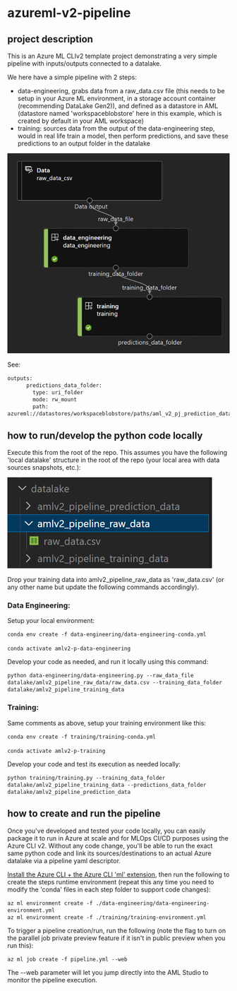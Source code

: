 # azureml-v2-pipeline

## project description

This is an Azure ML CLIv2 template project demonstrating a very simple pipeline with inputs/outputs connected to a datalake.

We here have a simple pipeline with 2 steps:
- data-engineering, grabs data from a raw_data.csv file (this needs to be setup in your Azure ML environment, in a storage account container (recommending DataLake Gen2)), and defined as a datastore in AML (datastore named 'workspaceblobstore' here in this example, which is created by default in your AML workspace)
- training: sources data from the output of the data-engineering step, would in real life train a model, then perform predictions, and save these predictions to an output folder in the datalake

![pipeline](doc/pipeline.png)

See:
```
outputs:
      predictions_data_folder:
        type: uri_folder
        mode: rw_mount
        path: azureml://datastores/workspaceblobstore/paths/aml_v2_pj_prediction_data
```

## how to run/develop the python code locally

Execute this from the root of the repo. This assumes you have the following 'local datalake' structure in the root of the repo (your local area with data sources snapshots, etc.):

![local-datalake](doc/local-datalake.png)

Drop your training data into amlv2_pipeline_raw_data as 'raw_data.csv' (or any other name but update the following commands accordingly).

### Data Engineering:
Setup your local environment:
```
conda env create -f data-engineering/data-engineering-conda.yml

conda activate amlv2-p-data-engineering
```
Develop your code as needed, and run it locally using this command:
```
python data-engineering/data-engineering.py --raw_data_file datalake/amlv2_pipeline_raw_data/raw_data.csv --training_data_folder datalake/amlv2_pipeline_training_data
```

### Training:
Same comments as above, setup your training environment like this:
```
conda env create -f training/training-conda.yml

conda activate amlv2-p-training
```
Develop your code and test its execution as needed locally:
```
python training/training.py --training_data_folder datalake/amlv2_pipeline_training_data --predictions_data_folder datalake/amlv2_pipeline_prediction_data
```


## how to create and run the pipeline

Once you've developed and tested your code locally, you can easily package it to run in Azure at scale and for MLOps CI/CD purposes using the Azure CLI v2. Without any code change, you'll be able to run the exact same python code and link its sources/destinations to an actual Azure datalake via a pipeline yaml descriptor.

[Install the Azure CLI + the Azure CLI 'ml' extension](https://docs.microsoft.com/en-us/azure/machine-learning/how-to-configure-cli?tabs=public), then run the following to create the steps runtime environment (repeat this any time you need to modify the 'conda' files in each step folder to support code changes):

```
az ml environment create -f ./data-engineering/data-engineering-environment.yml
az ml environment create -f ./training/training-environment.yml
```
To trigger a pipeline creation/run, run the following (note the flag to turn on the parallel job private preview feature if it isn't in public preview when you run this):

```
az ml job create -f pipeline.yml --web
```
The --web parameter will let you jump directly into the AML Studio to monitor the pipeline execution.